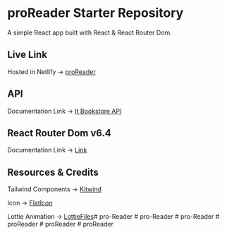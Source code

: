 # proReader Starter Repository

A simple React app built with React & React Router Dom.

## Live Link
Hosted in Netlify -> [proReader](https://proreader.netlify.app/)

## API 

Documentation Link -> [It Bookstore API](https://api.itbook.store/)

## React Router Dom v6.4 

Documentation Link -> [Link](https://reactrouter.com/en/main/start/overview)

## Resources & Credits

Tailwind Components -> [Kitwind](https://kitwind.io/products/kometa/components)

Icon -> [FlatIcon](https://www.flaticon.com/)

Lottie Animation -> [LottieFiles](https://lottiefiles.com/featured)#   p r o - R e a d e r  
 #   p r o - R e a d e r  
 #   p r o - R e a d e r  
 #   p r o R e a d e r  
 #   p r o R e a d e r  
 #   p r o R e a d e r  
 
